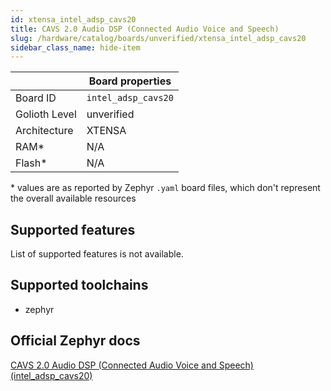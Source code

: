 ```yaml
---
id: xtensa_intel_adsp_cavs20
title: CAVS 2.0 Audio DSP (Connected Audio Voice and Speech)
slug: /hardware/catalog/boards/unverified/xtensa_intel_adsp_cavs20
sidebar_class_name: hide-item
---
```


[//]: # (This is an auto-generated file, do not edit! Changes to it will be lost upon re-generation)



|                | Board properties     |
| -------------  | -------------------- |
| Board ID       | `intel_adsp_cavs20` |
| Golioth Level  | unverified       |
| Architecture   | XTENSA |
| RAM*           | N/A |
| Flash*         | N/A |

\* values are as reported by Zephyr `.yaml` board files, which don't represent the overall available resources



## Supported features

List of supported features is not available.

## Supported toolchains

* zephyr

## Official Zephyr docs

[CAVS 2.0 Audio DSP (Connected Audio Voice and Speech) (intel_adsp_cavs20)](https://docs.zephyrproject.org/latest/boards/xtensa/intel_adsp_cavs20/doc/index.html)
